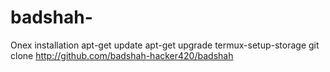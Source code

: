 # badshah-
Onex installation 
apt-get update
apt-get upgrade
termux-setup-storage
git clone http://github.com/badshah-hacker420/badshah
